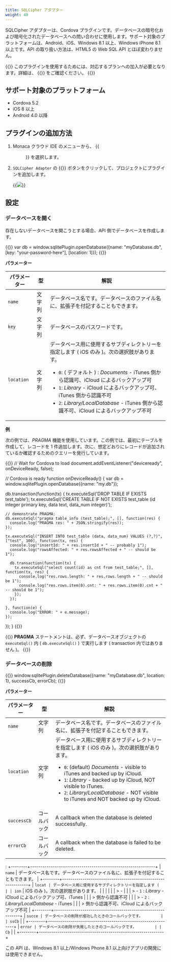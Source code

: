 ```yaml
---
title: SQLCipher アダプター
weight: 40
---
```


SQLCipher アダプターは、Cordova
プラグインです。データベースの暗号化および暗号化されたデータベースへの問い合わせに使用します。サポート対象のプラットフォームは、Android、iOS、Windows
8.1 以上、Windows iPhone 8.1 以上です。API の取り扱い方法は、HTML5 の
Web SQL API とほぼ変わりません。

{{<note>}}
  このプラグインを使用するためには、対応するプランへの加入が必要となります。詳細は、 {{<link href="https://ja.monaca.io/pricing.html" title="料金プラン">}} をご確認ください。
{{</note>}}

サポート対象のプラットフォーム
------------------------------

-   Cordova 5.2
-   iOS 8 以上
-   Android 4.0 以降

プラグインの追加方法
--------------------

1.  Monaca クラウド IDE のメニューから、
    {{<menu menu1="設定" menu2="Cordova プラグインの管理">}} を選択します。

2.  `SQLCipher Adapter` の {{<guilabel name="有効">}} ボタンをクリックして、プロジェクトにプラグインを追加します。

    {{<img src="/images/reference/power_plugins/sqlcipher/1.png">}}

設定
----

### データベースを開く

存在しないデータベースを開こうとする場合、API
側でデータベースを作成します。

{{<highlight javascript>}}
var db = window.sqlitePlugin.openDatabase({name: "myDatabase.db", [key: "your-password-here"], [location: 1]});
{{</highlight>}}

**パラメーター**

パラメーター | 型 | 解説
----------|------|----------------
`name` | 文字列 | データベース名です。データベースのファイル名に、拡張子を付記することもできます。
`key` | 文字列 | データベースのパスワードです。
`location` | 文字列 | データベース用に使用するサブディレクトリーを指定します ( iOS のみ )。次の選択肢があります。 <ul><li>`0`: ( デフォルト ) : *Documents* - iTunes 側から認識可、iCloud によるバックアップ可</li><li>`1`: *Library* - iCloud によるバックアップ可、iTunes 側から認識不可</li><li>`2`: *Library/LocalDatabase* - iTunes 側から認識不可、iCloud によるバックアップ不可</li>
</ul>

**例**

次の例では、*PRAGMA* 機能を使用しています。この例では、最初にテーブルを作成して、レコードを 1 件追加します。次に、想定どおりにレコードが追加されているか確認するためのクエリーを発行しています。

{{<highlight javascript>}}
// Wait for Cordova to load
document.addEventListener("deviceready", onDeviceReady, false);

// Cordova is ready
function onDeviceReady() {
  var db = window.sqlitePlugin.openDatabase({name: "my.db"});

  db.transaction(function(tx) {
    tx.executeSql('DROP TABLE IF EXISTS test_table');
    tx.executeSql('CREATE TABLE IF NOT EXISTS test_table (id integer primary key, data text, data_num integer)');

    // demonstrate PRAGMA:
    db.executeSql("pragma table_info (test_table);", [], function(res) {
      console.log("PRAGMA res: " + JSON.stringify(res));
    });

    tx.executeSql("INSERT INTO test_table (data, data_num) VALUES (?,?)", ["test", 100], function(tx, res) {
      console.log("insertId: " + res.insertId + " -- probably 1");
      console.log("rowsAffected: " + res.rowsAffected + " -- should be 1");

      db.transaction(function(tx) {
        tx.executeSql("select count(id) as cnt from test_table;", [], function(tx, res) {
          console.log("res.rows.length: " + res.rows.length + " -- should be 1");
          console.log("res.rows.item(0).cnt: " + res.rows.item(0).cnt + " -- should be 1");
        });
      });

    }, function(e) {
      console.log("ERROR: " + e.message);
    });
  });
}
{{</highlight>}}

{{<note>}}
<b>PRAGMA</b> ステートメントは、必ず、データベースオブジェクトの <code>executeSql()</code>
内 ( <code>db.executeSql()</code> ) で実行します ( transaction 内ではありません )。
{{</note>}}

### データベースの削除

{{<highlight javascript>}}
window.sqlitePlugin.deleteDatabase({name: "myDatabase.db", location: 1}, successCb, errorCb);
{{</highlight>}}

**パラメーター**

パラメーター | 型 | 解説
----------|------|----------------
`name` | 文字列 | データベース名です。データベースのファイル名に、拡張子を付記することもできます。
`location` | 文字列 | データベース用に使用するサブディレクトリーを指定します ( iOS のみ )。次の選択肢があります。 <ul><li>`0`: (default) *Documents* -  visible to iTunes and backed up by iCloud.</li><li>`1`: *Library* - backed up by iCloud, NOT visible to iTunes.</li><li>`2`: *Library/LocalDatabase* - NOT visible to iTunes and NOT backed up by iCloud.</li></ul>
`successCb` | コールバック | A callback when the database is deleted successfully.
`errorCb` | コールバック | A callback when the database is failed to be deleted.

:   +--------+-------------------------------------------------------------+
    | `name` | データベース名です。データベースのファイル名に、拡張子を付記することもできます。 |
    +--------+-------------------------------------------------------------+
    | `locat | データベース用に使用するサブディレクトリーを指定します (    |
    | ion`   | iOS のみ )。次の選択肢があります。                          |
    |        |                                                             |
    |        | > -                |
    |        | > -   `1` : *Library* - iCloud によるバックアップ可、iTunes |
    |        | >     側から認識不可                                        |
    |        | > -   `2` : *Library/LocalDatabase* - iTunes                |
    |        | >     側から認識不可、iCloud によるバックアップ不可         |
    +--------+-------------------------------------------------------------+
    | `succe | データベースの削除が成功したときのコールバックです。        |
    | ssCb`  |                                                             |
    +--------+-------------------------------------------------------------+
    | `error | データベースの削除が失敗したときのコールバックです。        |
    | Cb`    |                                                             |
    +--------+-------------------------------------------------------------+

<div class="admonition note">

この API は、Windows 8.1 以上/Windows Phone 8.1
以上向けアプリの開発には使用できません。

</div>

